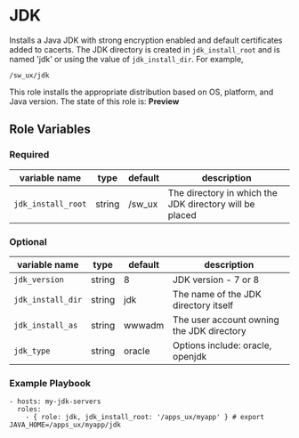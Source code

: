 # JDK

Installs a Java JDK with strong encryption enabled and default certificates added to cacerts.  The JDK directory is created in `jdk_install_root` and is named 'jdk' or using the value of `jdk_install_dir`.  For example,
```
/sw_ux/jdk
```

This role installs the appropriate distribution based on OS, platform, and Java version.
The state of this role is: **Preview**

## Role Variables

### Required

| variable name     | type    | default | description |
| ------------------|---------|---------|-------------|
| `jdk_install_root` | string | /sw_ux | The directory in which the JDK directory will be placed |


### Optional
| variable name     | type    | default | description |
| ------------------|---------|---------|-------------|
| `jdk_version` | string | 8 | JDK version - 7 or 8 |
| `jdk_install_dir` | string | jdk | The name of the JDK directory itself |
| `jdk_install_as` | string | wwwadm | The user account owning the JDK directory |
| `jdk_type` | string | oracle | Options include: oracle, openjdk |


### Example Playbook

```
- hosts: my-jdk-servers
  roles:
    - { role: jdk, jdk_install_root: '/apps_ux/myapp' } # export JAVA_HOME=/apps_ux/myapp/jdk
```
